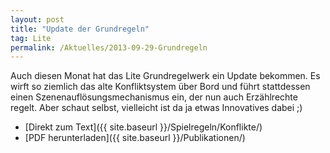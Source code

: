 ```yaml
---
layout: post
title: "Update der Grundregeln"
tag: Lite
permalink: /Aktuelles/2013-09-29-Grundregeln
---
```


Auch diesen Monat hat das Lite Grundregelwerk ein Update bekommen. Es wirft so ziemlich das alte Konfliktsystem über Bord und führt stattdessen einen Szenenauflösungsmechanismus ein, der nun auch Erzählrechte regelt. Aber schaut selbst, vielleicht ist da ja etwas Innovatives dabei ;)

- [Direkt zum Text]({{ site.baseurl }}/Spielregeln/Konflikte/)
- [PDF herunterladen]({{ site.baseurl }}/Publikationen/)
